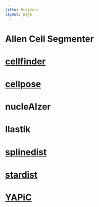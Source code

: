 ```yaml
---
title: Projects
layout: page
---
```


# Allen Cell Segmenter

# [cellfinder](projects/cellfinder)

# [cellpose](projects/cellpose)

# nucleAIzer

# Ilastik

# [splinedist](projects/splinedist)

# [stardist](projects/stardist)

# [YAPiC](projects/yapic)
